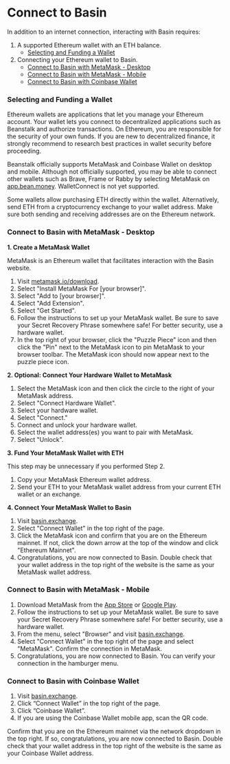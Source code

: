 # Connect to Basin

In addition to an internet connection, interacting with Basin requires:

1. A supported Ethereum wallet with an ETH balance.
   * [Selecting and Funding a Wallet](connect-wallet.md#selecting-a-wallet)
2. Connecting your Ethereum wallet to Basin.
   * [Connect to Basin with MetaMask - Desktop](connect-wallet.md#connect-to-basin-with-metamask-desktop)
   * [Connect to Basin with MetaMask - Mobile](connect-wallet.md#connect-to-basin-with-metamask-mobile)
   * [Connect to Basin with Coinbase Wallet](connect-wallet.md#connect-to-basin-with-coinbase-wallet)

### **Selecting and Funding a Wallet**

Ethereum wallets are applications that let you manage your Ethereum account. Your wallet lets you connect to decentralized applications such as Beanstalk and authorize transactions. On Ethereum, you are responsible for the security of your own funds. If you are new to decentralized finance, it strongly recommend to research best practices in wallet security before proceeding.

Beanstalk officially supports MetaMask and Coinbase Wallet on desktop and mobile. Although not officially supported, you may be able to connect other wallets such as Brave, Frame or Rabby by selecting MetaMask on [app.bean.money](https://app.bean.money/). WalletConnect is not yet supported.

Some wallets allow purchasing ETH directly within the wallet. Alternatively, send ETH from a cryptocurrency exchange to your wallet address. Make sure both sending and receiving addresses are on the Ethereum network.

### **Connect to Basin with MetaMask - Desktop**

**1. Create a MetaMask Wallet**

MetaMask is an Ethereum wallet that facilitates interaction with the Basin website.

1. Visit [metamask.io/download](https://metamask.io/download/).
2. Select "Install MetaMask For \[your browser]".
3. Select "Add to \[your browser]".
4. Select "Add Extension".
5. Select "Get Started".
6. Follow the instructions to set up your MetaMask wallet. Be sure to save your Secret Recovery Phrase somewhere safe! For better security, use a hardware wallet.
7. In the top right of your browser, click the "Puzzle Piece" icon and then click the "Pin" next to the MetaMask icon to pin MetaMask to your browser toolbar. The MetaMask icon should now appear next to the puzzle piece icon.

**2. Optional: Connect Your Hardware Wallet to MetaMask**

1. Select the MetaMask icon and then click the circle to the right of your MetaMask address.
2. Select "Connect Hardware Wallet".
3. Select your hardware wallet.
4. Select "Connect."
5. Connect and unlock your hardware wallet.
6. Select the wallet address(es) you want to pair with MetaMask.
7. Select "Unlock".

**3. Fund Your MetaMask Wallet with ETH**

This step may be unnecessary if you performed Step 2.

1. Copy your MetaMask Ethereum wallet address.
2. Send your ETH to your MetaMask wallet address from your current ETH wallet or an exchange.

**4. Connect Your MetaMask Wallet to Basin**

1. Visit [basin.exchange](https://basin.exchange/).
2. Select "Connect Wallet" in the top right of the page.
3. Click the MetaMask icon and confirm that you are on the Ethereum mainnet. If not, click the down arrow at the top of the window and click "Ethereum Mainnet".
4. Congratulations, you are now connected to Basin. Double check that your wallet address in the top right of the website is the same as your MetaMask wallet address.

### **Connect to Basin with MetaMask - Mobile**

1. Download MetaMask from the [App Store](https://apps.apple.com/us/app/metamask-blockchain-wallet/id1438144202) or [Google Play](https://play.google.com/store/apps/details?id=io.metamask).
2. Follow the instructions to set up your MetaMask wallet. Be sure to save your Secret Recovery Phrase somewhere safe! For better security, use a hardware wallet.
3. From the menu, select "Browser" and visit [basin.exchange](https://basin.exchange/).
4. Select "Connect Wallet" in the top right of the page and select "MetaMask". Confirm the connection in MetaMask.
5. Congratulations, you are now connected to Basin. You can verify your connection in the hamburger menu.

### **Connect to Basin with Coinbase Wallet**

1. Visit [basin.exchange](https://basin.exchange/).
2. Click “Connect Wallet” in the top right of the page.
3. Click “Coinbase Wallet”.
4. If you are using the Coinbase Wallet mobile app, scan the QR code.

Confirm that you are on the Ethereum mainnet via the network dropdown in the top right. If so, congratulations, you are now connected to Basin. Double check that your wallet address in the top right of the website is the same as your Coinbase Wallet address.

